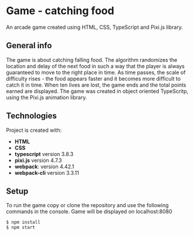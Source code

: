 # Game - catching food

An arcade game created using HTML, CSS, TypeScript and Pixi.js library.

## General info

The game is about catching falling food. The algorithm randomizes the location and delay of the next food in such a way that the player is always guaranteed to move to the right place in time. As time passes, the scale of difficulty rises - the food appears faster and it becomes more difficult to catch it in time. When ten lives are lost, the game ends and the total points earned are displayed. The game was created in object oriented TypeScritp, using the Pixi.js animation library.

## Technologies

Project is created with:

- **HTML**
- **CSS**
- **typescript** version 3.8.3
- **pixi.js** version 4.7.3
- **webpack**: version 4.42.1
- **webpack-cli** version 3.3.11

## Setup

To run the game copy or clone the repository and use the following commands in the console. Game will be displayed on localhost:8080

```
$ npm install
$ npm start
```
